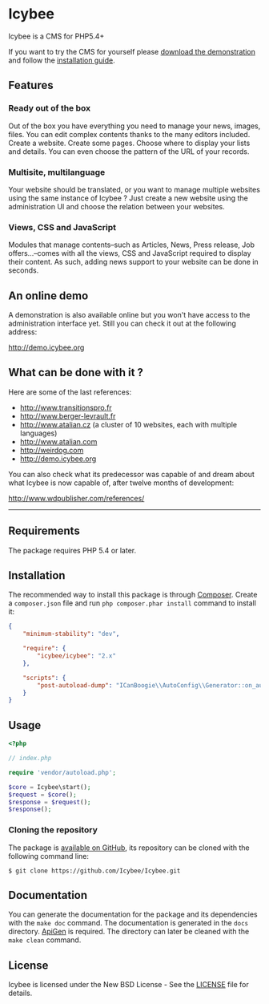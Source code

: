 # Icybee

Icybee is a CMS for PHP5.4+

If you want to try the CMS for yourself please [download the demonstration](http://icybee.org/icybee-demo-latest.zip)
and follow the [installation guide](https://github.com/Icybee/Icybee/wiki/Installation-guide-for-Icybee%27s-epic-demonstration).





## Features





### Ready out of the box

Out of the box you have everything you need to manage your news, images, files. You can edit
complex contents thanks to the many editors included. Create a website. Create some pages. Choose
where to display your lists and details. You can even choose the pattern of the URL of your
records.





### Multisite, multilanguage

Your website should be translated, or you want to manage multiple websites using the same instance
of Icybee ? Just create a new website using the administration UI and choose the relation between
your websites.





### Views, CSS and JavaScript

Modules that manage contents–such as Articles, News, Press release, Job offers...–comes with all
the views, CSS and JavaScript required to display their content. As such, adding news support to
your website can be done in seconds.





An online demo
--------------

A demonstration is also available online but you won't have access to the administration
interface yet. Still you can check it out at the following address:

<http://demo.icybee.org>





What can be done with it ?
--------------------------

Here are some of the last references:

- <http://www.transitionspro.fr>
- <http://www.berger-levrault.fr>
- <http://www.atalian.cz> (a cluster of 10 websites, each with multiple languages)
- <http://www.atalian.com>
- <http://weirdog.com>
- <http://demo.icybee.org>

You can also check what its predecessor was capable of and dream about what Icybee is now
capable of, after twelve months of development:

<http://www.wdpublisher.com/references/>





----------





## Requirements

The package requires PHP 5.4 or later.





## Installation

The recommended way to install this package is through [Composer](http://getcomposer.org/).
Create a `composer.json` file and run `php composer.phar install` command to install it:

```json
{
	"minimum-stability": "dev",

	"require": {
		"icybee/icybee": "2.x"
	},

	"scripts": {
		"post-autoload-dump": "ICanBoogie\\AutoConfig\\Generator::on_autoload_dump"
	}
}
```





## Usage

```php
<?php

// index.php

require 'vendor/autoload.php';

$core = Icybee\start();
$request = $core();
$response = $request();
$response();
```





### Cloning the repository

The package is [available on GitHub](https://github.com/Icybee/Icybee), its repository can
be cloned with the following command line:

	$ git clone https://github.com/Icybee/Icybee.git





## Documentation

You can generate the documentation for the package and its dependencies with the `make doc`
command. The documentation is generated in the `docs` directory. [ApiGen](http://apigen.org/) is
required. The directory can later be cleaned with the `make clean` command.





## License

Icybee is licensed under the New BSD License - See the [LICENSE](LICENSE) file for details.